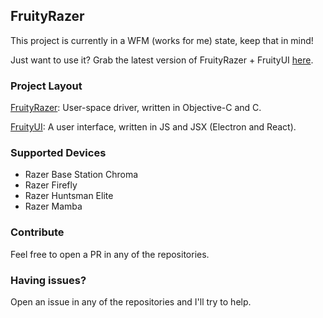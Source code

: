 ## FruityRazer

This project is currently in a WFM (works for me) state, keep that in mind!

Just want to use it? Grab the latest version of FruityRazer + FruityUI [here](https://github.com/FruityRazer/FruityUI/releases/download/v0.1.1-wfm/FruityUI-0.1.1-signed.dmg).

### Project Layout

[FruityRazer](https://github.com/FruityRazer/FruityRazer): User-space driver, written in Objective-C and C.

[FruityUI](https://github.com/FruityRazer/FruityUI): A user interface, written in JS and JSX (Electron and React).

### Supported Devices

 - Razer Base Station Chroma
 - Razer Firefly
 - Razer Huntsman Elite
 - Razer Mamba

### Contribute

Feel free to open a PR in any of the repositories.

### Having issues?

Open an issue in any of the repositories and I'll try to help.

